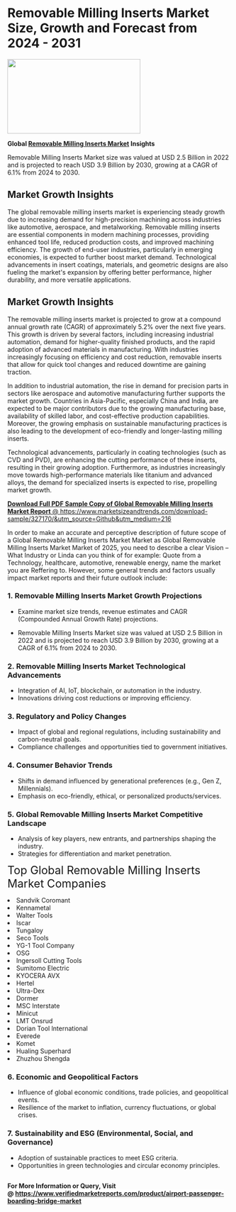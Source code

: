 <H1>Removable Milling Inserts Market Size, Growth and Forecast from 2024 - 2031</H1><img class="aligncenter size-medium wp-image-584254" src="https://thirdeyenews.in/wp-content/uploads/2024/09/Global-Market-Research-300x168.jpeg" alt="" width="300" height="168" /><p><strong>Global&nbsp;<a href="https://www.marketsizeandtrends.com/download-sample/327170/&amp;utm_source=Github&utm_medium=216">Removable Milling Inserts Market</a> Insights</strong></p><p>Removable Milling Inserts Market size was valued at USD 2.5 Billion in 2022 and is projected to reach USD 3.9 Billion by 2030, growing at a CAGR of 6.1% from 2024 to 2030.</p><p><h2>Market Growth Insights</h2> <p>The global removable milling inserts market is experiencing steady growth due to increasing demand for high-precision machining across industries like automotive, aerospace, and metalworking. Removable milling inserts are essential components in modern machining processes, providing enhanced tool life, reduced production costs, and improved machining efficiency. The growth of end-user industries, particularly in emerging economies, is expected to further boost market demand. Technological advancements in insert coatings, materials, and geometric designs are also fueling the market's expansion by offering better performance, higher durability, and more versatile applications.</p> <p><a href="#downloadSample"></a></p> <h2>Market Growth Insights</h2> <p>The removable milling inserts market is projected to grow at a compound annual growth rate (CAGR) of approximately 5.2% over the next five years. This growth is driven by several factors, including increasing industrial automation, demand for higher-quality finished products, and the rapid adoption of advanced materials in manufacturing. With industries increasingly focusing on efficiency and cost reduction, removable inserts that allow for quick tool changes and reduced downtime are gaining traction.</p> <p>In addition to industrial automation, the rise in demand for precision parts in sectors like aerospace and automotive manufacturing further supports the market growth. Countries in Asia-Pacific, especially China and India, are expected to be major contributors due to the growing manufacturing base, availability of skilled labor, and cost-effective production capabilities. Moreover, the growing emphasis on sustainable manufacturing practices is also leading to the development of eco-friendly and longer-lasting milling inserts.</p> <p>Technological advancements, particularly in coating technologies (such as CVD and PVD), are enhancing the cutting performance of these inserts, resulting in their growing adoption. Furthermore, as industries increasingly move towards high-performance materials like titanium and advanced alloys, the demand for specialized inserts is expected to rise, propelling market growth.</p> <p><a href="#getMore"></p><p><span class=""><strong>Download Full PDF Sample Copy of Global Removable Milling Inserts Market Report</strong> @ <a href="https://www.marketsizeandtrends.com/download-sample/327170/&amp;utm_source=Github&utm_medium=216" target="_blank">https://www.marketsizeandtrends.com/download-sample/327170/&amp;utm_source=Github&utm_medium=216</a></span></p><p>In order to make an accurate and perceptive description of future scope of a Global&nbsp;Removable Milling Inserts Market Market as Global&nbsp;Removable Milling Inserts Market Market of 2025, you need to describe a clear Vision &ndash; What Industry or Linda can you think of for example: Quote from a Technology, healthcare, automotive, renewable energy, name the market you are Reffering to. However, some general trends and factors usually impact market reports and their future outlook include:</p><h3>1.&nbsp;<strong>Removable Milling Inserts Market Growth Projections</strong></h3><ul><li>Examine market size trends, revenue estimates and CAGR (Compounded Annual Growth Rate) projections.</li><li><p>Removable Milling Inserts Market size was valued at USD 2.5 Billion in 2022 and is projected to reach USD 3.9 Billion by 2030, growing at a CAGR of 6.1% from 2024 to 2030.</p></li></ul><h3>2.&nbsp;<strong>Removable Milling Inserts Market Technological Advancements</strong></h3><ul><li>Integration of AI, IoT, blockchain, or automation in the industry.</li><li>Innovations driving cost reductions or improving efficiency.</li></ul><h3>3.&nbsp;<strong>Regulatory and Policy Changes</strong></h3><ul><li>Impact of global and regional regulations, including sustainability and carbon-neutral goals.</li><li>Compliance challenges and opportunities tied to government initiatives.</li></ul><h3>4.&nbsp;<strong>Consumer Behavior Trends</strong></h3><ul><li>Shifts in demand influenced by generational preferences (e.g., Gen Z, Millennials).</li><li>Emphasis on eco-friendly, ethical, or personalized products/services.</li></ul><h3>5.&nbsp;<strong>Global Removable Milling Inserts Market Competitive Landscape</strong></h3><ul><li>Analysis of key players, new entrants, and partnerships shaping the industry.</li><li>Strategies for differentiation and market penetration.</li></ul><p data-pm-slice="1 1 []"><span style="color: inherit; font-family: inherit; font-size: 25px;">Top Global Removable Milling Inserts Market Companies</span></p><div class="" data-test-id=""><p><li>Sandvik Coromant</li><li> Kennametal</li><li> Walter Tools</li><li> Iscar</li><li> Tungaloy</li><li> Seco Tools</li><li> YG-1 Tool Company</li><li> OSG</li><li> Ingersoll Cutting Tools</li><li> Sumitomo Electric</li><li> KYOCERA AVX</li><li> Hertel</li><li> Ultra-Dex</li><li> Dormer</li><li> MSC Interstate</li><li> Minicut</li><li> LMT Onsrud</li><li> Dorian Tool lnternational</li><li> Everede</li><li> Komet</li><li> Hualing Superhard</li><li> Zhuzhou Shengda</li></p></div><h3>6.&nbsp;<strong>Economic and Geopolitical Factors</strong></h3><ul><li>Influence of global economic conditions, trade policies, and geopolitical events.</li><li>Resilience of the market to inflation, currency fluctuations, or global crises.</li></ul><h3>7.&nbsp;<strong>Sustainability and ESG (Environmental, Social, and Governance)</strong></h3><ul><li>Adoption of sustainable practices to meet ESG criteria.</li><li>Opportunities in green technologies and circular economy principles.</li></ul><h2><strong style="font-size: 14px;">For More Information or Query, Visit @&nbsp;</strong><a style="background-color: #ffffff; font-size: 14px;" href="https://www.marketsizeandtrends.com/report/removable-milling-inserts-market/" target="_blank">https://www.verifiedmarketreports.com/product/airport-passenger-boarding-bridge-market</a></h2>
